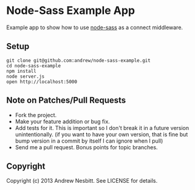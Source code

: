 # Node-Sass Example App

Example app to show how to use [node-sass](https://github.com/andrew/node-sass) as a connect middleware.

## Setup

    git clone git@github.com:andrew/node-sass-example.git
    cd node-sass-example
    npm install
    node server.js
    open http://localhost:5000
    
## Note on Patches/Pull Requests

 * Fork the project.
 * Make your feature addition or bug fix.
 * Add tests for it. This is important so I don't break it in a
   future version unintentionally.
   (if you want to have your own version, that is fine but bump version in a commit by itself I can ignore when I pull)
 * Send me a pull request. Bonus points for topic branches.

## Copyright

Copyright (c) 2013 Andrew Nesbitt. See LICENSE for details.
